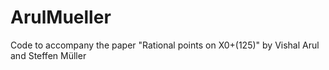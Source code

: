# ArulMueller
Code to accompany the paper "Rational points on X0+(125)" by Vishal Arul and Steffen Müller
